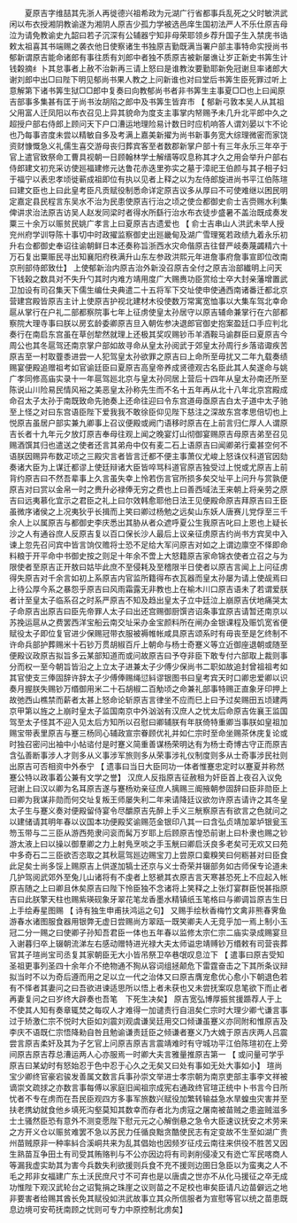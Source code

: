 <!-- { "loadSidebar": true } -->
　　夏原吉字维喆其先浙人再徙德兴祖希政为元湖广行省都事兵乱死之父时敏洪武闲以布衣授湘阴教谕遂为湘阴人原吉少孤力学被选邑庠生国初法严人不乐仕原吉母泣为请免教谕史九韶曰若子沉深有公辅器宁知非母荣耶领乡荐升国子生入禁庑书诰敕太祖喜其书端赐之袭衣他日使察诸生书独原吉勤既满当署户部主事特命实授尚书郁新谓原吉能命诸郎有事往质有刘郎中者独不质原吉被新屡谯让岁正新史书筭生计钱糓摘纟卜其怠事者上赦不治新再三请上怒曰是谁教汝要勤耶新免冠谢旦率诸郎大谢刘郎中出□曰陛下明见郁尚书果人教之上问新谁也对曰堂后书筭生臣死罪过听上意解第下诸书筭生狱□□郎中复奏曰向教郁尚书者非书筭生主事夏□□也上曰闻原吉部事多集甚有匡于尚书汝胡陷之郎中及书筭生皆弃市 【 郁新弓敦本吴人从其祖父用富人迁凤阳以布衣召见上异其貌命为度支主事掌内帑赐予未几升北平郎中久之超授户部右侍郎上顾问天下户口漕运地理险易计数日时应机响答人谓刘晏以卞不论也乃每事咨度未尝以精敏自多及考满上嘉美新擢为尚书新事务宽大综理微密而家饶资财慷慨急义礼儒生喜交游母丧归葬宾客至者数郡新掌户部十有三年永乐三年卒于官上遣官致祭命工曹具视朝一日顾翰林学士解缙等叹息称其才久之用会举升户部右侍郎建文初充采访使廵福建修元达鲁花赤迭里弥实之墓于漳祀王伯颜与其子相子妇于福宁以表忠孝顷徙蕲成祖即位有执以见者上释之以为左侍郎旋进尚书平江伯陈瑄曰建文臣也上曰此皇考臣凡贡赋役制悉命详定原吉议多从厚曰不可使难继以困民明定嘉定县民程言东吴水不治为民患使原吉行治之顷之使佥都御史俞士吉赍赐水利集俾讲求治法原吉访吴人赵发同梁时者得水所繇行治水布衣徒步盛暑不盖治既成奏发粟三十余万以赈贫民姚广孝言上曰夏原吉古遗爱也 【 俞士吉串山人洪武未举人授兖州府学训导陈十事切中时政擢监察御史出廵畿甸及湖广雪理冤若政绩九着永乐初升右佥都御史奉诏往谕朝鲜日本还奏称旨浙西水灾命偕原吉往督严岐奏蔑蠲精六十万石复出粟赈民寻出知襄阳府秩满升山东左参政洪熙元年进詹事府詹事宣即位改南京刑部侍郎致仕】 上使郁新治内原吉治外新没召原吉全付之原吉治部纎明上问天下钱榖之数具对不失升勺其时内难方靖用度广大赐赉功臣赏给士卒大封亲藩增置武卫加设有司召集天下儒生编仕夬典遣二十五将军下交址使申使通西南诸番迁都北京营建宫殿皆原吉主计上使原吉护视北建材木役使数万常寓宽恤事以大集车驾北幸命扈从掌行在户礼二部都察院事七年上征虏使皇太孙居守以原吉辅命兼掌行在六部都察院大理寺事曰朕以房玄龄委卿原吉旦入朝佐参决退郎官御史抱案盈廷口手应判北奏行在南启东宫虽在草创犂然就理上还极其奖叹赐钞币羊酒鞍马谕群臣曰夏原吉今周公也其冬扈驾还南京掌户部如故寻命从皇太孙阅武于郊皇太孙周行乡落谘诹疾苦原吉至一村取虀黍进尝一人犯驾皇太孙欲罪之原吉曰上命所至毋扰又二年九载奏绩赐宴便殿追赠祖考如官谕廷臣曰夏原吉高皇帝养成贤德观古名臣此其人矣遂命与姚广孝同修高庙实录十一年扈驾廵北京与皇太孙同居上营后十四年从皇太孙南还所至陈说山川险易民情风裕之美恶皇太孙称先生而不名十五年再从北十八年北京宫殿成命召太子太孙于南既致命先驰奏上还命往迎曰令东宫道毋亟原吉白太子道中太子驰至上怪之对曰东宫语臣陛下爱我我不敢徐臣仰见陛下慈注之深故东宫孝思倍切也上悦原吉虽居户部实兼九卿事上召议便殿或阙门语移时原吉在上前言归仁厚人人谓原吉长者十九年元夕放灯原吉奉母往观上闻之晚宴灯山彻御宴赐原吉母原吉弟至召见赐酒馔其归也遣送之使者还言其弟舟中仅有麦二石上语原吉曰闻卿弟行槖甚空何不语朕因赐异布数疋顷之三殿灾言者皆言迁都不便主事萧仪尤峻上怒诛仪科道官因劾奏诸大臣为上谋迁都谬上使廷辩诸大臣皆啐骂科道官原吉独受过上悦或尤原吉上前背约原吉曰不然吾辈事上久言虽失幸上怜若伤言官所损多矣交址平上问升与赏孰便原吉对曰赏以金帛一时之赉升必禄俸无穷之费也上曰善西域法王来朝上将亲劳之原吉曰远夷慕化宜示之君臣之礼上曰尔效韩愈耶他日法王见便殿命原吉拜原吉曰王臣虽微序诸侯之上况夷狄乎长揖而上笑曰卿过杨勉之远矣山东妖人唐赛儿党俘至三千余人上以属原吉与都御史李庆悉出其胁从者众遮呼夏公生我原吉叱曰上恩也上疑长沙之人有通谷庶人反原吉复以百口保长沙人最后上议亲征虏原吉约尚书方宾吴中入谏上忽先召问宾中皆言饷仅赡将士恐不足给大军问原吉对如之上谓边廪空不怿即命料粮于开平命中书御史按之则足十年余不啻上大怒籍原吉家命锦衣使者立召之与为限使者至原吉正开敖曰姑毕此庶不至侵耗及至稽限半日使者以原吉言闻上上问征虏得失原吉对千余言如初上系原吉内官监所籍得布衣瓦器而皇太孙屡为请上使觇焉曰上待公厚今系之暴怨乎原吉曰风雨霜露无非教也上在榆木川口原吉语未了若谓爱朕者计至皇太子临系召之时系严原吉不知及趋出皇太子立中廷泣上崩原吉伏地痛哭太子命原吉出原吉曰臣先帝罪人太子曰出还宫赐御厨馔咨诏条事宜原吉请暂还南京以苏挽运扈从之费罢西洋宝船云南交址采办金宝颜料所在闸办金银课程及赈饥宽省便赋役太子即位复官进少保赐冠带衣服被褥帷帐咸具原吉颂系时有毋丧至是乞终制不许命兵部护葬赐米十石钞万贯胡椒百斤上朝命与杨士奇蹇义等立近御座退朝或随至便殿议政原吉拟旨多云某部知道而或问故原吉曰予夺非臣下敢专付六部取上裁则事分而权一至今朝旨皆沿之上立太子进兼太子少傅少保尚书二职如故追封曾祖祖考如其官使支三俸固辞许辞太子少傅俸赐绳愆紏谬银图书曰皇考宾天时口卿忠爱卿以识奏月握朕失赐钞万缗御用米二十石胡椒二百觔顷之命兼礼部事特赐正直象牙印押上故弛西山樵禁而薪者太甚上怒命论斩原吉言律坐不应而巳上曰予过矣赐田五顷建两京甲第以旌之上崩时皇太子监国南京中外汹汹有汉庶人之忧太后命原吉佐襄王监国驾至太子怪其不迎入见太后方知所以召慰曰卿辅朕有年朕倚特重卿当事朕如皇祖加赐宝带表里原吉与蹇三杨同心辅政宣宗眷顾优礼并如仁宗时至命坐赐茶休庑复论或时独召密问出袖中小帖谘付是时蹇义简重善谋杨荣明达有为杨士奇博古守正而原吉含弘善断事涉人才则多从义事涉军旅则多从荣事涉礼仪制度则多从士奇事涉民社则出原吉可否相资中外泰宁 【 遗事曰当日大臣同功一体者惟蹇忠定时以蹇夏并称然蹇公特以政事着公兼有文学之誉】 汉庶人反指原吉征赦租为奸臣首上夜召入议免冠谢上曰汉以卿为名耳原吉遂与蹇杨劝亲征庶人摛赐三阍掖朝参固辞曰臣非勋臣上曰卿为我谋非勋而何交址复叛王师屡失利二年来请降廷议欲勿许原吉请许之其冬皇太子生与蹇义奏对便殿留侍宴令尽釂原吉先醉上手义三觥察原吉有欲言之色就问之以建储请其明年春以议国本功便殿奖谕赐范金银印八其一曰含弘贞靖加翠垆银瓮玉笏玉带与二三臣从游西苑隶问衮而髯万岁耶上后顾原吉惶恐前谢上曰朴隶也赐之钞游太液上曰以操以御羣卿之力上射鳬烹啖之手玉觥曰卿启沃良多老矣可无欢又曰苑中多奇石二三臣欲否恣取之其秋扈驾廵边赐宝刀上尝原口槖糗笑曰何粝甚对曰臣食此足矣士尚多馁上赐原吉上供遂加犒士还京与义士奇荣并辍部务如古师保专论道未几护驾阅武郊外至兔儿山诸将有不虔者上怒褫其衣原吉言天寒甚恐死上不应起入帐原吉随之上曰卿且休矣原吉曰陛下怜臣独不念诸将上笑释之上张灯宴群臣悦甚指原吉曰此朕擎天柱也赐紫瑛砚象牙翠花笔龙香墨水精镇纸玉笔格曰与卿调旨原吉生日上手绘寿星图赐 【 诗有独生申甫扶鸿运之句】 又赐手绘秋香梅竹文禽非熊春霁鱼游春水诸图服食器用银弊无虚日尝赐尚方翠瓯一既笑卿夫人无竞乎加一焉上制小玉冠二分一赐之曰使卿子孙知吾君臣一体也五年春以监修太宗仁宗二庙实录成赐宴旦入谢暮归卒上辍朝流涕左右感动赠特进光禄大夫太师谥忠靖赙钞万缗敕有司营丧葬官其子瑄尚宝司丞复其家朝臣无大小皆吊祭卫卒巷氓叹息泣下 【 遣事曰原吉受知圣祖更事列圣四十余年介不绝物通不狥从容词组拯颠危下雷霆奋击之下其所条议辩拟当时不以为奇后遵而用之足以立一代之治体又曰原吉膺宠愈优心愈小下朝退色若有不怿者其妻问之曰吾欲进谏适思所以悟上者未获也又未尝抚案叹息笔欲下而止者再妻复问之曰岁终大辟奏也吾笔　下死生决矣】 原吉宽弘博厚振贫援踬荐人于上不使其人知有奏章辄焚之每叹人才难得一加谴责行自沮矣仁宗时大理少卿弋谦言事过于矫激仁宗不悦时大臣如刘震刘观虞谦吴廷用交口倾谦虽蹇义亦同附和惟原吉及李庆不语既仁宗悟降勑自咎且勉谕谦责廷臣之倾谦者蹇义乃大媿于原吉庆两人吕震尝言原吉柔奸及其为子乞官上问原吉原吉言震靖难时有守城功平江伯陈瑄初在上旁间原吉原吉荐总漕运两人心亦服焉一时卿大夫言雅量推原吉第一 【 或问量可学乎原吉曰某幼时有怒始忍于色中忍于心久之无矣又曰处有事如无处大事如小】 瑄尚宝少卿终官豪宕骏发善属文数言兵事孙崇文举进士孝宗朝为南京吏部主事李文祥被谪崇文疏捄之亦数言事每傅以家庭旧闻祖宗成宪右通政终官瑄正统中卜书言今日所忧者不专在虏而在吾民臣观四方多事军旅数兴赋役加繁转输益急水旱蝗虫灾害并至扶老携幼就食他乡填死沟壑莫知其数幸而存者北为虏寇之屠南被苗贼之患盗贼滋多士土骚然臣恐有意外不测变愿陛下慰元元之心解倒悬之急令大臣速议抚安之术劳来之方开义仓以赈贫难罢不急以苏民力任循良黜贪酷使民志有定变故不生至如湖广贵州苗贼原非一种率紏合溪峒共来为乱其倡始也因频岁征戍云南往来供役不胜苦又因生熟苗互争田土有司受其贿赂判与不公亦因边将有司剥削侵凌又有迯亡军民喀商人等漏我虚实助其为害今兵数失利欲援则兵食不充不援则边圉日急臣以为蛮夷之人不毛之邦非女福建广东土沃民庶尺寸不可弃也是以唐虞之世亦不从化马援征之卒无成功惟陛下观汉武轮台之诏覧捐之珠崖之议则苗之不足校也审矣臣请凡边苗僻远之地非要害者给赐其酋长免其赋役如洪武故事立其众所信服者为宣慰等官以统之苗患既息边境可安苟抚南顾之忧则可专力中原控制北虏矣】 

